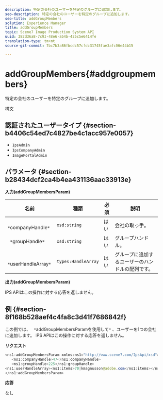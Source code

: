 ```yaml
---
description: 特定の会社のユーザーを特定のグループに追加します。
seo-description: 特定の会社のユーザーを特定のグループに追加します。
seo-title: addGroupMembers
solution: Experience Manager
title: addGroupMembers
topic: Scene7 Image Production System API
uuid: 382d36a8-7c93-48e6-a54b-425c5e6414fe
translation-type: tm+mt
source-git-commit: 7bc7b3a86fbcdc57cfdc31745fae3afc06e44b15

---
```



# addGroupMembers{#addgroupmembers}

特定の会社のユーザーを特定のグループに追加します。

構文

## 認証されたユーザータイプ {#section-b4406c54ed7c4827be4c1acc957e0057}

* `IpsAdmin`
* `IpsCompanyAdmin`
* `ImagePortalAdmin`

## パラメータ {#section-b28434dcf2ca4b4ea431136aac33913e}

**入力(addGroupMembersParam)**

| 名前 | 種類 | 必須 | 説明 |
|---|---|---|---|
| ` *`companyHandle`*` | `xsd:string` | はい | 会社の取っ手。 |
| ` *`groupHandle`*` | `xsd:string` | はい | グループハンドル。 |
| ` *`userHandleArray`*` | `types:HandleArray` | はい | グループに追加するユーザーのハンドルの配列です。 |

**出力(addGroupMembersParam)**

IPS APIはこの操作に対する応答を返しません。

## 例 {#section-8f168b528aef4c4fa8c3d41f7686842f}

この例では、 ` *`addGroupMembersParamを使用して`*` 、ユーザーを1つの会社に追加します。 IPS APIはこの操作に対する応答を返しません。

**リクエスト**

```java
<ns1:addGroupMembersParam xmlns:ns1="http://www.scene7.com/IpsApi/xsd">
   <ns1:companyHandle>47</ns1:companyHandle>
   <ns1:groupHandle>225</ns1:groupHandle>
<ns1:userHandleArray><ns1:items>70|kmagnusson@adobe.com</ns1:items></ns1:userHandleArray>
</ns1:addGroupMembersParam>
```

**応答**

なし
